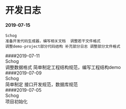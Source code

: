 # 开发日志  
#### 2019-07-15
    Schog
    准备开发代码生成器，编写相关文档  调整若干文件格式
    调整demo-project部分代码结构 补充部分日志 调整部分文件格式
####2019-07-11  
    Schog  
    调整数据格式 简单制定工程结构规范，编写工程结构demo  
####2019-07-09  
    Schog  
    简单制定 接口开发规范，数据库规范   
####2019-07-05  
    Schog  
    项目初始化  
